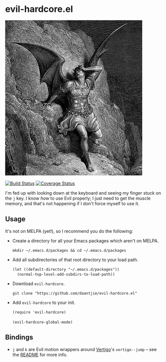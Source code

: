 # evil-hardcore.el

![fallen angel](https://github.com/daantjie/evil-hardcore.el/blob/master/fallen-angel.jpg)

[![Build Status](https://travis-ci.org/daantjie/evil-hardcore.el.svg?branch=master)](https://travis-ci.org/daantjie/evil-hardcore.el)
[![Coverage Status](https://coveralls.io/repos/github/daantjie/evil-hardcore.el/badge.svg?branch=master)](https://coveralls.io/github/daantjie/evil-hardcore.el?branch=master)

I'm fed up with looking down at the keyboard and seeing my finger stuck on the
`j` key. I know *how* to use Evil properly; I just need to get the muscle
memory, and that's not happening if I don't force myself to use it.

## Usage

It's not on MELPA (yet!), so I recommend you do the following:

 - Create a directory for all your Emacs packages which aren't on MELPA.
   ```
   mkdir ~/.emacs.d/packages && cd ~/.emacs.d/packages
   ```
 - Add all subdirectories of that root directory to your load path.
   ```
   (let ((default-directory "~/.emacs.d/packages"))
     (normal-top-level-add-subdirs-to-load-path))
   ```
 - Download `evil-hardcore`.
   ```
   git clone "https://github.com/daantjie/evil-hardcore.el"
   ```
 - Add `evil-hardcore` to your init.
   ```
   (require 'evil-hardcore)

   (evil-hardcore-global-mode)
   ```
 
## Bindings

 - `j` and `k` are Evil motion wrappers
   around [Vertigo](https://github.com/noctuid/vertigo.el)'s `vertigo--jump` –
   see the [README](https://github.com/noctuid/vertigo.el#about) for more info.
